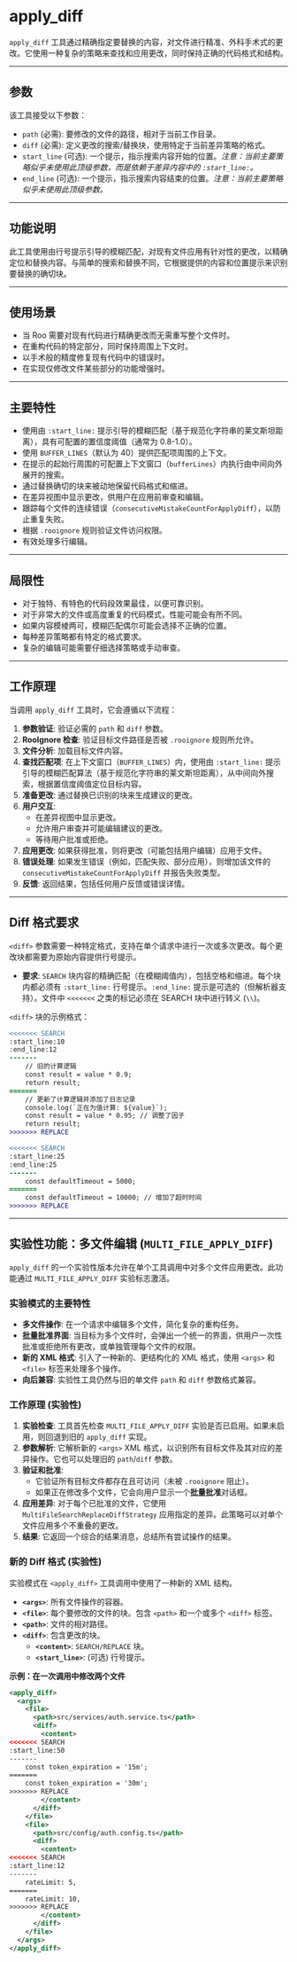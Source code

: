 # apply_diff

`apply_diff` 工具通过精确指定要替换的内容，对文件进行精准、外科手术式的更改。它使用一种复杂的策略来查找和应用更改，同时保持正确的代码格式和结构。

---

## 参数

该工具接受以下参数：

- `path` (必需): 要修改的文件的路径，相对于当前工作目录。
- `diff` (必需): 定义更改的搜索/替换块，使用特定于当前差异策略的格式。
- `start_line` (可选): 一个提示，指示搜索内容开始的位置。_注意：当前主要策略似乎未使用此顶级参数，而是依赖于差异内容中的 `:start_line:`。_
- `end_line` (可选): 一个提示，指示搜索内容结束的位置。_注意：当前主要策略似乎未使用此顶级参数。_

---

## 功能说明

此工具使用由行号提示引导的模糊匹配，对现有文件应用有针对性的更改，以精确定位和替换内容。与简单的搜索和替换不同，它根据提供的内容和位置提示来识别要替换的确切块。

---

## 使用场景

- 当 Roo 需要对现有代码进行精确更改而无需重写整个文件时。
- 在重构代码的特定部分，同时保持周围上下文时。
- 以手术般的精度修复现有代码中的错误时。
- 在实现仅修改文件某些部分的功能增强时。

---

## 主要特性

- 使用由 `:start_line:` 提示引导的模糊匹配（基于规范化字符串的莱文斯坦距离），具有可配置的置信度阈值（通常为 0.8-1.0）。
- 使用 `BUFFER_LINES`（默认为 40）提供匹配项周围的上下文。
- 在提示的起始行周围的可配置上下文窗口（`bufferLines`）内执行由中间向外展开的搜索。
- 通过替换确切的块来被动地保留代码格式和缩进。
- 在差异视图中显示更改，供用户在应用前审查和编辑。
- 跟踪每个文件的连续错误（`consecutiveMistakeCountForApplyDiff`），以防止重复失败。
- 根据 `.rooignore` 规则验证文件访问权限。
- 有效处理多行编辑。

---

## 局限性

- 对于独特、有特色的代码段效果最佳，以便可靠识别。
- 对于非常大的文件或高度重复的代码模式，性能可能会有所不同。
- 如果内容模棱两可，模糊匹配偶尔可能会选择不正确的位置。
- 每种差异策略都有特定的格式要求。
- 复杂的编辑可能需要仔细选择策略或手动审查。

---

## 工作原理

当调用 `apply_diff` 工具时，它会遵循以下流程：

1.  **参数验证**: 验证必需的 `path` 和 `diff` 参数。
2.  **RooIgnore 检查**: 验证目标文件路径是否被 `.rooignore` 规则所允许。
3.  **文件分析**: 加载目标文件内容。
4.  **查找匹配项**: 在上下文窗口（`BUFFER_LINES`）内，使用由 `:start_line:` 提示引导的模糊匹配算法（基于规范化字符串的莱文斯坦距离），从中间向外搜索，根据置信度阈值定位目标内容。
5.  **准备更改**: 通过替换已识别的块来生成建议的更改。
6.  **用户交互**:
    *   在差异视图中显示更改。
    *   允许用户审查并可能编辑建议的更改。
    *   等待用户批准或拒绝。
7.  **应用更改**: 如果获得批准，则将更改（可能包括用户编辑）应用于文件。
8.  **错误处理**: 如果发生错误（例如，匹配失败、部分应用），则增加该文件的 `consecutiveMistakeCountForApplyDiff` 并报告失败类型。
9.  **反馈**: 返回结果，包括任何用户反馈或错误详情。

---

## Diff 格式要求

`<diff>` 参数需要一种特定格式，支持在单个请求中进行一次或多次更改。每个更改块都需要为原始内容提供行号提示。

*   **要求**: `SEARCH` 块内容的精确匹配（在模糊阈值内），包括空格和缩进。每个块内都必须有 `:start_line:` 行号提示。`:end_line:` 提示是可选的（但解析器支持）。文件中 `<<<<<<<` 之类的标记必须在 SEARCH 块中进行转义 (`\\`)。

`<diff>` 块的示例格式：

```diff
<<<<<<< SEARCH
:start_line:10
:end_line:12
-------
    // 旧的计算逻辑
    const result = value * 0.9;
    return result;
=======
    // 更新了计算逻辑并添加了日志记录
    console.log(`正在为值计算: ${value}`);
    const result = value * 0.95; // 调整了因子
    return result;
>>>>>>> REPLACE

<<<<<<< SEARCH
:start_line:25
:end_line:25
-------
    const defaultTimeout = 5000;
=======
    const defaultTimeout = 10000; // 增加了超时时间
>>>>>>> REPLACE
```

---

## 实验性功能：多文件编辑 (`MULTI_FILE_APPLY_DIFF`)

`apply_diff` 的一个实验性版本允许在单个工具调用中对多个文件应用更改。此功能通过 `MULTI_FILE_APPLY_DIFF` 实验标志激活。

### 实验模式的主要特性

- **多文件操作**: 在一个请求中编辑多个文件，简化复杂的重构任务。
- **批量批准界面**: 当目标为多个文件时，会弹出一个统一的界面，供用户一次性批准或拒绝所有更改，或单独管理每个文件的权限。
- **新的 XML 格式**: 引入了一种新的、更结构化的 XML 格式，使用 `<args>` 和 `<file>` 标签来处理多个操作。
- **向后兼容**: 实验性工具仍然与旧的单文件 `path` 和 `diff` 参数格式兼容。

### 工作原理 (实验性)

1.  **实验检查**: 工具首先检查 `MULTI_FILE_APPLY_DIFF` 实验是否已启用。如果未启用，则回退到旧的 `apply_diff` 实现。
2.  **参数解析**: 它解析新的 `<args>` XML 格式，以识别所有目标文件及其对应的差异操作。它也可以处理旧的 `path`/`diff` 参数。
3.  **验证和批准**:
    *   它验证所有目标文件都存在且可访问（未被 `.rooignore` 阻止）。
    *   如果正在修改多个文件，它会向用户显示一个**批量批准**对话框。
4.  **应用差异**: 对于每个已批准的文件，它使用 `MultiFileSearchReplaceDiffStrategy` 应用指定的差异。此策略可以对单个文件应用多个不重叠的更改。
5.  **结果**: 它返回一个综合的结果消息，总结所有尝试操作的结果。

### 新的 Diff 格式 (实验性)

实验模式在 `<apply_diff>` 工具调用中使用了一种新的 XML 结构。

- **`<args>`**: 所有文件操作的容器。
- **`<file>`**: 每个要修改的文件的块。包含 `<path>` 和一个或多个 `<diff>` 标签。
- **`<path>`**: 文件的相对路径。
- **`<diff>`**: 包含更改的块。
    - **`<content>`**: `SEARCH/REPLACE` 块。
    - **`<start_line>`**: (可选) 行号提示。

**示例：在一次调用中修改两个文件**

```xml
<apply_diff>
  <args>
    <file>
      <path>src/services/auth.service.ts</path>
      <diff>
        <content>
<<<<<<< SEARCH
:start_line:50
-------
    const token_expiration = '15m';
=======
    const token_expiration = '30m';
>>>>>>> REPLACE
        </content>
      </diff>
    </file>
    <file>
      <path>src/config/auth.config.ts</path>
      <diff>
        <content>
<<<<<<< SEARCH
:start_line:12
-------
    rateLimit: 5,
=======
    rateLimit: 10,
>>>>>>> REPLACE
        </content>
      </diff>
    </file>
  </args>
</apply_diff>
